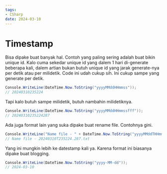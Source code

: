 ```yaml
---
tags:
- CSharp
date: 2024-03-10
---
```


# Timestamp

Bisa dipake buat banyak hal. Contoh yang paling sering adalah buat bikin unique id. Kalo cuma sekedar unique id yang dalem 1 hari di-generate beberapa kali, dalem artian bukan butuh unique id yang jarak generate-nya per detik atau per milidetik. Code ini udah cukup sih. Ini cukup sampe yang generate per detik.

```c#
Console.WriteLine(DateTime.Now.ToString("yyyyMMddHHmmss"));
// 20240310235224
```

Tapi kalo butuh sampe milidetik, butuh nambahin milidetiknya.


```c#
Console.WriteLine(DateTime.Now.ToString("yyyyMMddHHmmssfff"));
// 20240310235224287
```

Ada juga format lain yang suka dipake buat rename file. Contohnya gini.

```c#
Console.WriteLine("Name file - " + DateTime.Now.ToString("yyyyMMddTHHmmss.fff") + ".txt");
// Name file - 20240310T235224.287.txt
```

Yang ini mungkin lebih ke datestamp kali ya. Karena format ini biasanya dipake buat blogging.

```c#
Console.WriteLine(DateTime.Now.ToString("yyyy-MM-dd"));
// 2024-03-10
```
